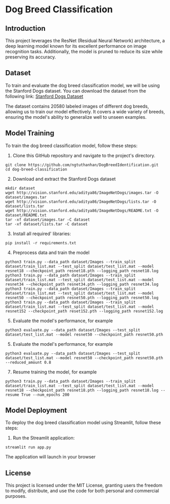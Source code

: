 # Dog Breed Classification

## Introduction
This project leverages the ResNet (Residual Neural Network) architecture, a deep learning model known for its excellent performance on image recognition tasks. Additionally, the model is pruned to reduce its size while preserving its accuracy. 

## Dataset
To train and evaluate the dog breed classification model, we will be using the Stanford Dogs dataset. You can download the dataset from the following link: [Stanford Dogs Dataset](https://www.kaggle.com/jessicali9530/stanford-dogs-dataset)

The dataset contains 20580 labeled images of different dog breeds, allowing us to train our model effectively. It covers a wide variety of breeds, ensuring the model's ability to generalize well to unseen examples.

## Model Training
To train the dog breed classification model, follow these steps:
1. Clone this GitHub repository and navigate to the project's directory.
```
git clone https://github.com/ngtuthanhan/DogBreedIdentification.git
cd dog-breed-classification
```
2. Download and extract the Stanford Dogs dataset
```
mkdir dataset
wget http://vision.stanford.edu/aditya86/ImageNetDogs/images.tar -O dataset/images.tar
wget http://vision.stanford.edu/aditya86/ImageNetDogs/lists.tar -O dataset/lists.tar
wget http://vision.stanford.edu/aditya86/ImageNetDogs/README.txt -O dataset/README.txt
tar -xf dataset/images.tar -C dataset
tar -xf dataset/lists.tar -C dataset
```
3. Install all required' libraries:
```
pip install -r requirements.txt
```
4. Preprocess data and train the model
```
python3 train.py --data_path dataset/Images --train_split dataset/train_list.mat --test_split dataset/test_list.mat --model resnet18 --checkpoint_path resnet18.pth --logging_path resnet18.log
python3 train.py --data_path dataset/Images --train_split dataset/train_list.mat --test_split dataset/test_list.mat --model resnet34 --checkpoint_path resnet34.pth --logging_path resnet34.log
python3 train.py --data_path dataset/Images --train_split dataset/train_list.mat --test_split dataset/test_list.mat --model resnet50 --checkpoint_path resnet50.pth --logging_path resnet50.log
python3 train.py --data_path dataset/Images --train_split dataset/train_list.mat --test_split dataset/test_list.mat --model resnet152 --checkpoint_path reset152.pth --logging_path resnet152.log
```
5. Evaluate the model's performance, for example
```
python3 evaluate.py --data_path dataset/Images --test_split dataset/test_list.mat --model resnet50 --checkpoint_path resnet50.pth
```
5. Evaluate the model's performance, for example
```
python3 evaluate.py --data_path dataset/Images --test_split dataset/test_list.mat --model resnet50 --checkpoint_path resnet50.pth --reduced_amount 0.8
```
7. Resume training the model, for example
```
python3 train.py --data_path dataset/Images --train_split dataset/train_list.mat --test_split dataset/test_list.mat --model resnet18 --checkpoint_path resnet18.pth --logging_path resnet18.log --resume True --num_epochs 200
```

## Model Deployment
To deploy the dog breed classification model using Streamlit, follow these steps:
1. Run the Streamlit application:
```
streamlit run app.py
```
The application will launch in your browser
## License
This project is licensed under the MIT License, granting users the freedom to modify, distribute, and use the code for both personal and commercial purposes.